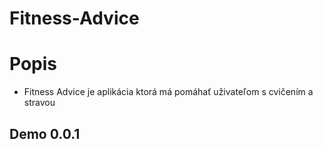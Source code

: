# Fitness-Advice
<h1>Popis</h1>
<ul>
  <li>Fitness Advice je aplikácia ktorá má pomáhať uživateľom s cvičením a stravou</li>
</ul>
<h2>Demo 0.0.1</h2>

